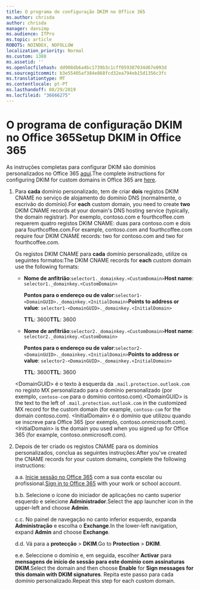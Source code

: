 ```yaml
---
title: O programa de configuração DKIM no Office 365
ms.author: chrisda
author: chrisda
manager: dansimp
ms.audience: ITPro
ms.topic: article
ROBOTS: NOINDEX, NOFOLLOW
localization_priority: Normal
ms.custom: 1388
ms.assetid: ''
ms.openlocfilehash: dd908db6a4bc1739b3c1cff059387034d67e093d
ms.sourcegitcommit: b3e55405af384e868fcd32ea794eb15d1356c3fc
ms.translationtype: MT
ms.contentlocale: pt-PT
ms.lasthandoff: 08/29/2019
ms.locfileid: "36666275"
---
```

# <a name="setup-dkim-in-office-365"></a><span data-ttu-id="2c459-102">O programa de configuração DKIM no Office 365</span><span class="sxs-lookup"><span data-stu-id="2c459-102">Setup DKIM in Office 365</span></span>

<span data-ttu-id="2c459-103">As instruções completas para configurar DKIM são domínios personalizados no Office 365 [aqui](https://docs.microsoft.com/office365/SecurityCompliance/use-dkim-to-validate-outbound-email#what-you-need-to-do-to-manually-set-up-dkim-in-office-365).</span><span class="sxs-lookup"><span data-stu-id="2c459-103">The complete instructions for configuring DKIM for custom domains in Office 365 are [here](https://docs.microsoft.com/office365/SecurityCompliance/use-dkim-to-validate-outbound-email#what-you-need-to-do-to-manually-set-up-dkim-in-office-365).</span></span>

1. <span data-ttu-id="2c459-104">Para **cada** domínio personalizado, tem de criar **dois** registos DKIM CNAME no serviço de alojamento do domínio DNS (normalmente, o escrivão do domínio).</span><span class="sxs-lookup"><span data-stu-id="2c459-104">For **each** custom domain, you need to create **two** DKIM CNAME records at your domain's DNS hosting service (typically, the domain registrar).</span></span> <span data-ttu-id="2c459-105">Por exemplo, contoso.com e fourthcoffee.com requerem quatro registos DKIM CNAME: duas para contoso.com e dois para fourthcoffee.com.</span><span class="sxs-lookup"><span data-stu-id="2c459-105">For example, contoso.com and fourthcoffee.com require four DKIM CNAME records: two for contoso.com and two for fourthcoffee.com.</span></span>

   <span data-ttu-id="2c459-106">Os registos DKIM CNAME para **cada** domínio personalizado, utilize os seguintes formatos:</span><span class="sxs-lookup"><span data-stu-id="2c459-106">The DKIM CNAME records for **each** custom domain use the following formats:</span></span>

   - <span data-ttu-id="2c459-107">**Nome de anfitrião**:`selector1._domainkey.<CustomDomain>`</span><span class="sxs-lookup"><span data-stu-id="2c459-107">**Host name**: `selector1._domainkey.<CustomDomain>`</span></span>

     <span data-ttu-id="2c459-108">**Pontos para o endereço ou de valor**:`selector1-<DomainGUID>._domainkey.<InitialDomain>`</span><span class="sxs-lookup"><span data-stu-id="2c459-108">**Points to address or value**: `selector1-<DomainGUID>._domainkey.<InitialDomain>`</span></span>

     <span data-ttu-id="2c459-109">**TTL**: 3600</span><span class="sxs-lookup"><span data-stu-id="2c459-109">**TTL**: 3600</span></span>

   - <span data-ttu-id="2c459-110">**Nome de anfitrião**:`selector2._domainkey.<CustomDomain>`</span><span class="sxs-lookup"><span data-stu-id="2c459-110">**Host name**: `selector2._domainkey.<CustomDomain>`</span></span>

     <span data-ttu-id="2c459-111">**Pontos para o endereço ou de valor**:`selector2-<DomainGUID>._domainkey.<InitialDomain>`</span><span class="sxs-lookup"><span data-stu-id="2c459-111">**Points to address or value**: `selector2-<DomainGUID>._domainkey.<InitialDomain>`</span></span>

     <span data-ttu-id="2c459-112">**TTL**: 3600</span><span class="sxs-lookup"><span data-stu-id="2c459-112">**TTL**: 3600</span></span>

   <span data-ttu-id="2c459-113">\<DomainGUID\> é o texto à esquerda da `.mail.protection.outlook.com` no registo MX personalizado para o domínio personalizado (por exemplo, `contoso-com` para o domínio contoso.com).</span><span class="sxs-lookup"><span data-stu-id="2c459-113">\<DomainGUID\> is the text to the left of `.mail.protection.outlook.com` in the customized MX record for the custom domain (for example, `contoso-com` for the domain contoso.com).</span></span> <span data-ttu-id="2c459-114">\<InitialDomain\> é o domínio que utilizou quando se inscreve para Office 365 (por exemplo, contoso.onmicrosoft.com).</span><span class="sxs-lookup"><span data-stu-id="2c459-114">\<InitialDomain\> is the domain you used when you signed up for Office 365 (for example, contoso.onmicrosoft.com).</span></span>

2. <span data-ttu-id="2c459-115">Depois de ter criado os registos CNAME para os domínios personalizados, conclua as seguintes instruções:</span><span class="sxs-lookup"><span data-stu-id="2c459-115">After you've created the CNAME records for your custom domains, complete the following instructions:</span></span>

   <span data-ttu-id="2c459-116">a.</span><span class="sxs-lookup"><span data-stu-id="2c459-116">a.</span></span> <span data-ttu-id="2c459-117">[Inicie sessão no Office 365](https://support.office.microsoft.com/article/e9eb7d51-5430-4929-91ab-6157c5a050b4) com a sua conta escolar ou profissional.</span><span class="sxs-lookup"><span data-stu-id="2c459-117">[Sign in to Office 365](https://support.office.microsoft.com/article/e9eb7d51-5430-4929-91ab-6157c5a050b4) with your work or school account.</span></span>

   <span data-ttu-id="2c459-118">b.</span><span class="sxs-lookup"><span data-stu-id="2c459-118">b.</span></span> <span data-ttu-id="2c459-119">Selecione o ícone do iniciador de aplicações no canto superior esquerdo e selecione **Administrador**.</span><span class="sxs-lookup"><span data-stu-id="2c459-119">Select the app launcher icon in the upper-left and choose **Admin**.</span></span>

   <span data-ttu-id="2c459-120">c.</span><span class="sxs-lookup"><span data-stu-id="2c459-120">c.</span></span> <span data-ttu-id="2c459-121">No painel de navegação no canto inferior esquerdo, expanda **Administração** e escolha o **Exchange**.</span><span class="sxs-lookup"><span data-stu-id="2c459-121">In the lower-left navigation, expand **Admin** and choose **Exchange**.</span></span>

   <span data-ttu-id="2c459-122">d.</span><span class="sxs-lookup"><span data-stu-id="2c459-122">d.</span></span> <span data-ttu-id="2c459-123">Vá para a **protecção** > **DKIM**.</span><span class="sxs-lookup"><span data-stu-id="2c459-123">Go to **Protection** > **DKIM**.</span></span>

   <span data-ttu-id="2c459-124">e.</span><span class="sxs-lookup"><span data-stu-id="2c459-124">e.</span></span> <span data-ttu-id="2c459-125">Seleccione o domínio e, em seguida, escolher **Activar** para **mensagens de início de sessão para este domínio com assinaturas DKIM**.</span><span class="sxs-lookup"><span data-stu-id="2c459-125">Select the domain and then choose **Enable** for **Sign messages for this domain with DKIM signatures**.</span></span> <span data-ttu-id="2c459-126">Repita este passo para cada domínio personalizado.</span><span class="sxs-lookup"><span data-stu-id="2c459-126">Repeat this step for each custom domain.</span></span>
